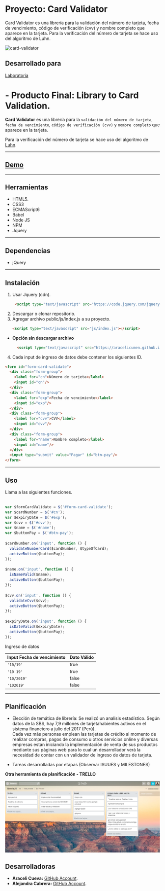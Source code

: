 
# Proyecto: Card Validator 

Card Validator es una librería para la validación del número de tarjeta, fecha de vencimiento, código de verificación (cvv) y nombre completo que aparece en la tarjeta. Para la verificación del número de tarjeta se hace uso del algoritmo de Luhn.

![card-validator](https://user-images.githubusercontent.com/32307611/36379847-1b25a5c2-154e-11e8-94aa-7f99c20a7242.PNG)

## Desarrollado para 
[Laboratoria](http://laboratoria.la)

#  - Producto Final: Library to Card Validation.


**Card Validator** es una librería para la `validación del número de tarjeta`, `fecha de vencimiento`, `código de verificación (cvv)` y `nombre completo` que aparece en la tarjeta.  

Para la verificación del número de tarjeta se hace uso del algoritmo de [Luhn](https://es.wikipedia.org/wiki/Algoritmo_de_Luhn).

---
[Demo](https://aracelicumen.github.io/card-validator/public/)
---
---
## Herramientas
- HTML5.
- CSS3
- ECMAScript6
- Babel
- Node JS
- NPM 
- Jquery
---

## Dependencias
- jQuery
---
## Instalación  

1. Usar Jquery (cdn). 
   ```html
    <script type="text/javascript" src="https://code.jquery.com/jquery-3.2.1.min.js"></script>
    ```
2. Descargar o clonar repositorio.  
3. Agregar archivo public/js/index.js a su proyecto.  
    ```html
    <script type="text/javascript" src="js/index.js"></script>
    ```
* **Opción sin descargar archivo**  
  ```html
    <script type="text/javascript" src="https://aracelicumen.github.io/card-validator/public/js/index.js"></script>
    ```  

4. Cada input de ingreso de datos debe contener los siguientes ID.  

```html
<form id="form-card-validate">
  <div class="form-group">
    <label for="cn">Número de tarjeta</label>
    <input id="cn"/>
  </div>
  <div class="form-group">
    <label for="exp">Fecha de vencimiento</label>
    <input id="exp"/>
  </div>
  <div class="form-group">
    <label for="cvv">CVV</label>
    <input id="cvv"/>
  </div>
  <div class="form-group">
    <label for="name">Nombre completo</label>
    <input id="name"/>
  </div>
  <input type="submit" value="Pagar" id="btn-pay"/>
</form>
```  
---  

## Uso  

Llama a las siguientes funciones.  

```js
    
var $formCardValidate = $('#form-card-validate');
var $cardNumber = $('#cn');
var $expiryDate = $('#exp');
var $cvv = $('#cvv');
var $name = $('#name');
var $buttonPay = $('#btn-pay');

$cardNumber.on('input', function () {
  validateNumberCard($cardNumber, $typeOfCard);
  activeButton($buttonPay);
});

$name.on('input', function () {
  isNameValid($name);
  activeButton($buttonPay);
});

$cvv.on('input', function () {
  validateCvv($cvv);
  activeButton($buttonPay);
});

$expiryDate.on('input', function () {
  isDateValid($expiryDate);
  activeButton($buttonPay);
});
```  

Ingreso de datos  

| Input Fecha de vencimiento  |Dato  Válido|
| ---  |---|
| `'10/19'`      | true |
| `'10 19'`      | true      |
| `'10/2019'`    | false      |
| `'102019'`     | false     |
---


## Planificación  

* Elección de temática de librería:  Se realizó un analisis estadístico. Según datos de la SBS, hay 7,9 millones de tarjetahabientes activos en el sistema financiero a julio del 2017 (Perú).  
Cada vez más personas emplean las tarjetas de crédito al momento de realizar compras, pagos de consumo u otros servicios online y diversas empresas estan iniciando la implementación de venta de sus productos mediante sus páginas web para lo cual un desarrollador verá la necesidad de contar con un validador de ingreso de datos de tarjeta.  

* Tareas desarrolladas por etapas (Observar ISUUES y MILESTONES)


**Otra herramienta de planificación - TRELLO**

![](public/assets/img/trello.png)  
  
## Desarrolladoras

* **Araceli Cueva:** [GitHub Account](https://github.com/AraceliCumen).
* **Alejandra Cabrera:** [GitHub Account](https://github.com/AlejandraCP).  
